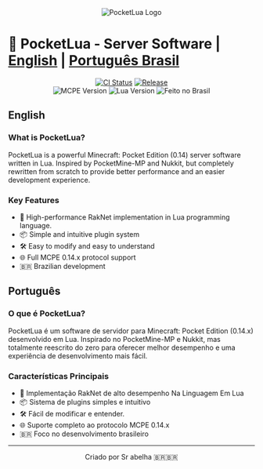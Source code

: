 <div align="center">
  <picture>
    <source srcset="resources/pocketlua-dark.gif" media="(prefers-color-scheme: dark)">
    <img src="resources/pocketlua-light.gif" alt="PocketLua Logo" loading="eager" />
  </picture>
</div>

# 🌙 PocketLua - Server Software | [English](#english) | [Português Brasil](#português)

<div align="center">
  <a href="https://github.com/gusta7w7/PocketLua/actions"><img src="https://github.com/gusta7w7/PocketLua/workflows/CI/badge.svg" alt="CI Status"></a>
  <a href="https://github.com/gusta7w7/PocketLua/releases/latest"><img src="https://img.shields.io/github/v/release/gusta7w7/PocketLua?label=release&sort=semver" alt="Release"></a>
  <br>
  <img src="https://img.shields.io/badge/MCPE-0.14.x-green.svg" alt="MCPE Version">
  <img src="https://img.shields.io/badge/Lua-5.1%2B-blue.svg" alt="Lua Version">
  <img src="https://img.shields.io/badge/Criado%20No-Brasil-yellow?style=flat&logo=brazil" alt="Feito no Brasil">
</div>

## English

### What is PocketLua?
PocketLua is a powerful Minecraft: Pocket Edition (0.14) server software written in Lua. Inspired by PocketMine-MP and Nukkit, but completely rewritten from scratch to provide better performance and an easier development experience.

### Key Features
- 🚀 High-performance RakNet implementation in Lua programming language.
- 📦 Simple and intuitive plugin system
- 🛠️ Easy to modify and easy to understand
- 🌐 Full MCPE 0.14.x protocol support
- 🇧🇷 Brazilian development

## Português

### O que é PocketLua?
PocketLua é um software de servidor para Minecraft: Pocket Edition (0.14.x) desenvolvido em Lua. Inspirado no PocketMine-MP e Nukkit, mas totalmente reescrito do zero para oferecer melhor desempenho e uma experiência de desenvolvimento mais fácil.

### Características Principais
- 🚀 Implementação RakNet de alto desempenho Na Linguagem Em Lua
- 📦 Sistema de plugins simples e intuitivo
- 🛠️ Fácil de modificar e entender.
- 🌐 Suporte completo ao protocolo MCPE 0.14.x
- 🇧🇷 Foco no desenvolvimento brasileiro

---

<div align="center">
  <p>Criado por Sr abelha 🇧🇷🇧🇷 </p>
  <p>
  </p>
</div>

